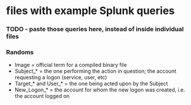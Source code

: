 # files with example Splunk queries
### TODO - paste those queries here, instead of inside individual files

### Randoms
- Image = official term for a compiled binary file
- Subject_* = the one performing the action in question; the account requesting a logon (service, user, etc)
- Target_* and User_* = the one being acted upon by the Subject
- New_Logon_* = the account for whom the new logon was created, i.e. the account logged on
